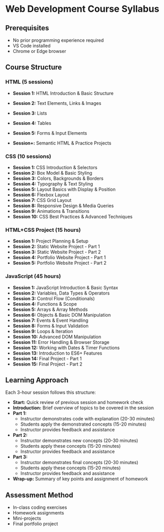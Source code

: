 # Web Development Course Syllabus

## Prerequisites

- No prior programming experience required
- VS Code installed
- Chrome or Edge browser


## Course Structure

### HTML (5 sessions)

- **Session 1:** HTML Introduction & Basic Structure
- **Session 2:** Text Elements, Links & Images
- **Session 3:** Lists
- **Session 4:**  Tables
- **Session 5:** Forms & Input Elements

- **Session+:** Semantic HTML & Practice Projects

### CSS  (10 sessions)
- **Session 1:** CSS Introduction & Selectors
- **Session 2:** Box Model & Basic Styling
- **Session 3:** Colors, Backgrounds & Borders
- **Session 4:** Typography & Text Styling
- **Session 5:** Layout Basics with Display & Position
- **Session 6:** Flexbox Layout
- **Session 7:** CSS Grid Layout
- **Session 8:** Responsive Design & Media Queries
- **Session 9:** Animations & Transitions
- **Session 10:** CSS Best Practices & Advanced Techniques


### HTML+CSS Project (15 hours)
- **Session 1:** Project Planning & Setup
- **Session 2:** Static Website Project - Part 1
- **Session 3:** Static Website Project - Part 2
- **Session 4:** Portfolio Website Project - Part 1
- **Session 5:** Portfolio Website Project - Part 2

### JavaScript (45 hours)
- **Session 1:** JavaScript Introduction & Basic Syntax
- **Session 2:** Variables, Data Types & Operators
- **Session 3:** Control Flow (Conditionals)
- **Session 4:** Functions & Scope
- **Session 5:** Arrays & Array Methods
- **Session 6:** Objects & Basic DOM Manipulation
- **Session 7:** Events & Event Handling
- **Session 8:** Forms & Input Validation
- **Session 9:** Loops & Iteration
- **Session 10:** Advanced DOM Manipulation
- **Session 11:** Error Handling & Browser Storage
- **Session 12:** Working with Dates & Timer Functions
- **Session 13:** Introduction to ES6+ Features
- **Session 14:** Final Project - Part 1
- **Session 15:** Final Project - Part 2

## Learning Approach

Each 3-hour session follows this structure:
- **Start:** Quick review of previous session and homework check
- **Introduction:** Brief overview of topics to be covered in the session
- **Part 1:** 
  - Instructor demonstrates code with explanation (20-30 minutes)
  - Students apply the demonstrated concepts (15-20 minutes)
  - Instructor provides feedback and assistance
- **Part 2:** 
  - Instructor demonstrates new concepts (20-30 minutes)
  - Students apply these concepts (15-20 minutes)
  - Instructor provides feedback and assistance
- **Part 3:** 
  - Instructor demonstrates final concepts (20-30 minutes)
  - Students apply these concepts (15-20 minutes)
  - Instructor provides feedback and assistance
- **Wrap-up:** Summary of key points and assignment of homework


## Assessment Method

- In-class coding exercises
- Homework assignments
- Mini-projects
- Final portfolio project 
